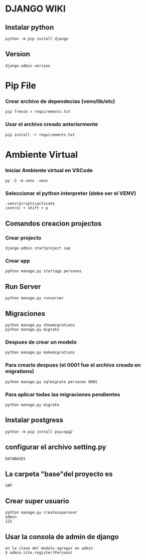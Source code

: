 # DJANGO WIKI


##  Instalar python
```
python -m pip install django
```

##  Version
```
django-admin version    
```
# Pip File
###  Crear archivo de dependecias (venv/lib/etc)
```
pip freeze > requirements.txt
```

###  Usar el archivo creado anteriormente 
```
pip install -r requirements.txt
```

# Ambiente Virtual
###  Iniciar Ambiente virtual en VSCode
```
py -3 -m venv .venv 
```

###  Seleccionar el python interpreter (debe ser el VENV)
```
.venv\Scripts\activate
control + shift + p
```
## Comandos creacion projectos
### Crear projecto
```
django-admin startproject sap  
```

###  Crear app
```
pyhton manage.py startapp personas
```
##  Run Server
```
python manage.py runserver
```

##  Migraciones
```
python manage.py showmigrations
python manage.py migrate
```
### Despues de crear un modelo
```
python manage.py makemigrations 
```
### Para crearlo despues (el 0001 fue el archivo creado en migrations)
```
python manage.py sqlmigrate personas 0001
```
### Para aplicar todas las migraciones pendientes
```
python manage.py migrate
```

##  Instalar postgress
```
python -m pip install psycopg2  
```

##  configurar el archivo setting.py
```
DATABASES
```

##  La carpeta "base"del proyecto es
```
SAP
```

##  Crear super usuario
```
pyhton manage.py createsuperuser
admin
123
```

##  Usar la consola de admin de django
```
en la clase del modelo agregar en admin
$ admin.site.register(Persona)
```
